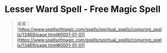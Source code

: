 <!--yml
category: 未分类
date: 2024-06-12 18:51:55
-->

# Lesser Ward Spell - Free Magic Spell

> 来源：[https://www.spellsofmagic.com/spells/spiritual_spells/conjuring_spells/13469/page.html#0001-01-01](https://www.spellsofmagic.com/spells/spiritual_spells/conjuring_spells/13469/page.html#0001-01-01)